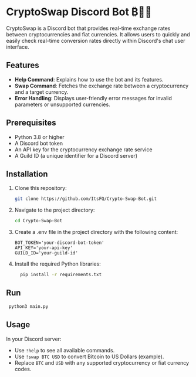 # CryptoSwap Discord Bot ₿💬🤖

CryptoSwap is a Discord bot that provides real-time exchange rates between cryptocurrencies and fiat currencies. It allows users to quickly and easily check real-time conversion rates directly within Discord's chat user interface.

## Features

- **Help Command**: Explains how to use the bot and its features.
- **Swap Command**: Fetches the exchange rate between a cryptocurrency and a target currency.
- **Error Handling**: Displays user-friendly error messages for invalid parameters or unsupported currencies.

## Prerequisites

- Python 3.8 or higher
- A Discord bot token
- An API key for the cryptocurrency exchange rate service
- A Guild ID (a unique identifier for a Discord server)

## Installation

1. Clone this repository:
   ```bash
   git clone https://github.com/ItsFQ/Crypto-Swap-Bot.git

2. Navigate to the project directory:
   ```bash
   cd Crypto-Swap-Bot
3. Create a .env file in the project directory with the following content:
    ```.env
    BOT_TOKEN='your-discord-bot-token'
    API_KEY='your-api-key'
    GUILD_ID='your-guild-id'
    ```
5. Install the required Python libraries:
   ```bash
     pip install -r requirements.txt
    ```
## Run
   ```bash
    python3 main.py
  ```

## Usage
In your Discord server:
- Use `!help` to see all available commands.
- Use `!swap BTC USD` to convert Bitcoin to US Dollars (example).
- Replace `BTC` and `USD` with any supported cryptocurrency or fiat currency codes.

